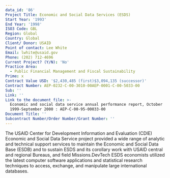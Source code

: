 ```yaml
---
data_id: '86'
Project Title: Economic and Social Data Services (ESDS)
Start Year: '1993'
End Year: '1998'
ISO3 Code: GBL
Region: Global
Country: Global
Client/ Donor: USAID
Point of contact: Lee White
Email: lwhite@usaid.gov
Phone: (202) 712-4696
Current Project? (Y/N): 'No'
Practice Area:
  - Public Financial Management and Fiscal Sustainability
Prime: x
Contract Value USD: '$2,430,485 (first)$3,094,135 (successor)'
Contract Number: AEP-0232-C-00-3010-00AEP-0001-C-00-5033-00
Sub: ''
Link: ''
Link to the document file: >-
  Economic and social data service annual performance report, October
  1999-September 2000 : AEP-C-00-95-00033-00
Document Title: ''
Subcontract Number/Order Number/Grant Number: ''
---
```

The USAID Center for Development Information and Evaluation (CDIE) Economic and Social Data Service project provided a wide range of analytic and technical support services to maintain the Economic and Social Data Base (ESDB) and to sustain ESDS and its corollary work with USAID central and regional Bureaus, and field Missions.DevTech ESDS economists utilized the latest computer software applications and statistical research techniques to access, exchange, and manipulate large international databases.